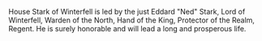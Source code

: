 House Stark of Winterfell is led by the just Eddard "Ned" Stark, Lord of Winterfell,
Warden of the North, Hand of the King, Protector of the Realm, Regent.
He is surely honorable and will lead a long and prosperous life.
